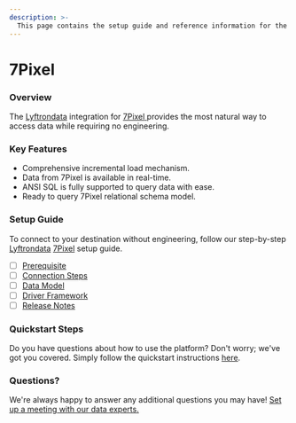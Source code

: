 ```yaml
---
description: >-
  This page contains the setup guide and reference information for the 7Pixel source connector.
---
```


# 7Pixel

### Overview

The [Lyftrondata](https://www.lyftrondata.com/) integration for [7Pixel](https://www.lyftrondata.com/integration/7pixel/)[ ](https://www.lyftrondata.com/integration/7pixel/)provides the most natural way to access data while requiring no engineering.

### Key Features

* Comprehensive incremental load mechanism.
* Data from 7Pixel is available in real-time.&#x20;
* ANSI SQL is fully supported to query data with ease.
* Ready to query 7Pixel relational schema model.

### Setup Guide

To connect to your destination without engineering, follow our step-by-step [Lyftrondata](https://www.lyftrondata.com/)  [7Pixel](https://www.lyftrondata.com/integration/7pixel/) setup guide.

* [ ] [Prerequisite](../../marketing-analytics/7pixel/prerequisite.md)
* [ ] [Connection Steps](../../marketing-analytics/7pixel/connection-steps.md)
* [ ] [Data Model](../../marketing-analytics/7pixel/data-model/)
* [ ] [Driver Framework](../../marketing-analytics/7pixel/driver-framework/)
* [ ] [Release Notes](../../marketing-analytics/7pixel/release-notes.md)

### Quickstart Steps

Do you have questions about how to use the platform? Don't worry; we've got you covered. Simply follow the quickstart instructions [here](../../../quickstart-steps.md).

### Questions? <a href="#questions" id="questions"></a>

We're always happy to answer any additional questions you may have! [Set up a meeting with our data experts.](https://www.lyftrondata.com/book-a-meeting/)


